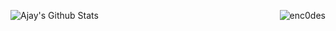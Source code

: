 ![Ajay's Github Stats](https://github-readme-stats.vercel.app/api?username=enc0des&show_icons=true&count_private=true)
<img align="right" src="https://github-readme-stats.vercel.app/api/top-langs/?username=enc0des&html=false" alt="enc0des" />
